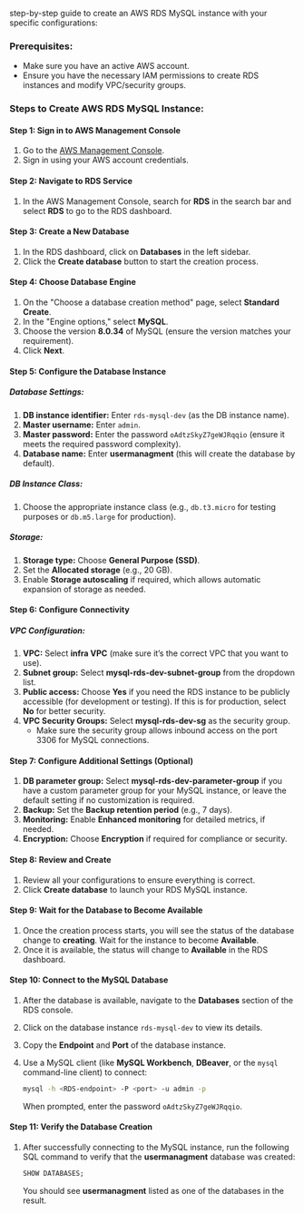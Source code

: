 step-by-step guide to create an AWS RDS MySQL instance with your specific configurations:

### Prerequisites:
- Make sure you have an active AWS account.
- Ensure you have the necessary IAM permissions to create RDS instances and modify VPC/security groups.
  
### Steps to Create AWS RDS MySQL Instance:

#### Step 1: Sign in to AWS Management Console
1. Go to the [AWS Management Console](https://aws.amazon.com/console/).
2. Sign in using your AWS account credentials.

#### Step 2: Navigate to RDS Service
1. In the AWS Management Console, search for **RDS** in the search bar and select **RDS** to go to the RDS dashboard.

#### Step 3: Create a New Database
1. In the RDS dashboard, click on **Databases** in the left sidebar.
2. Click the **Create database** button to start the creation process.

#### Step 4: Choose Database Engine
1. On the "Choose a database creation method" page, select **Standard Create**.
2. In the "Engine options," select **MySQL**.
3. Choose the version **8.0.34** of MySQL (ensure the version matches your requirement).
4. Click **Next**.

#### Step 5: Configure the Database Instance

##### **Database Settings:**
1. **DB instance identifier:** Enter `rds-mysql-dev` (as the DB instance name).
2. **Master username:** Enter `admin`.
3. **Master password:** Enter the password `oAdtzSkyZ7geWJRqqio` (ensure it meets the required password complexity).
4. **Database name:** Enter **usermanagment** (this will create the database by default).

##### **DB Instance Class:**
1. Choose the appropriate instance class (e.g., `db.t3.micro` for testing purposes or `db.m5.large` for production).

##### **Storage:**
1. **Storage type:** Choose **General Purpose (SSD)**.
2. Set the **Allocated storage** (e.g., 20 GB).
3. Enable **Storage autoscaling** if required, which allows automatic expansion of storage as needed.

#### Step 6: Configure Connectivity

##### **VPC Configuration:**
1. **VPC:** Select **infra VPC** (make sure it’s the correct VPC that you want to use).
2. **Subnet group:** Select **mysql-rds-dev-subnet-group** from the dropdown list.
3. **Public access:** Choose **Yes** if you need the RDS instance to be publicly accessible (for development or testing). If this is for production, select **No** for better security.
4. **VPC Security Groups:** Select **mysql-rds-dev-sg** as the security group.
   - Make sure the security group allows inbound access on the port 3306 for MySQL connections.

#### Step 7: Configure Additional Settings (Optional)

1. **DB parameter group:** Select **mysql-rds-dev-parameter-group** if you have a custom parameter group for your MySQL instance, or leave the default setting if no customization is required.
2. **Backup:** Set the **Backup retention period** (e.g., 7 days).
3. **Monitoring:** Enable **Enhanced monitoring** for detailed metrics, if needed.
4. **Encryption:** Choose **Encryption** if required for compliance or security.

#### Step 8: Review and Create
1. Review all your configurations to ensure everything is correct.
2. Click **Create database** to launch your RDS MySQL instance.

#### Step 9: Wait for the Database to Become Available
1. Once the creation process starts, you will see the status of the database change to **creating**. Wait for the instance to become **Available**.
2. Once it is available, the status will change to **Available** in the RDS dashboard.

#### Step 10: Connect to the MySQL Database
1. After the database is available, navigate to the **Databases** section of the RDS console.
2. Click on the database instance `rds-mysql-dev` to view its details.
3. Copy the **Endpoint** and **Port** of the database instance.
4. Use a MySQL client (like **MySQL Workbench**, **DBeaver**, or the `mysql` command-line client) to connect:

   ```bash
   mysql -h <RDS-endpoint> -P <port> -u admin -p
   ```

   When prompted, enter the password `oAdtzSkyZ7geWJRqqio`.

#### Step 11: Verify the Database Creation
1. After successfully connecting to the MySQL instance, run the following SQL command to verify that the **usermanagment** database was created:

   ```sql
   SHOW DATABASES;
   ```

   You should see **usermanagment** listed as one of the databases in the result.
